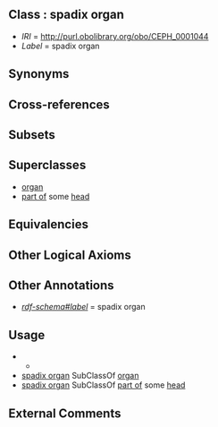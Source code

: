 
## Class : spadix organ

 * *IRI* = http://purl.obolibrary.org/obo/CEPH_0001044
 * *Label* = spadix organ

## Synonyms


## Cross-references


## Subsets


## Superclasses

 * [organ](../../UBERON/62/UBERON_0000062.md)
 * [part of](../../BFO/50/BFO_0000050.md) some [head](../../UBERON/33/UBERON_0000033.md)

## Equivalencies


## Other Logical Axioms


## Other Annotations

 * *[rdf-schema#label](../../el/rdf-schema#label.md)* = spadix organ

## Usage

 * -
 * [spadix organ](../../CEPH/44/CEPH_0001044.md) SubClassOf [organ](../../UBERON/62/UBERON_0000062.md)
 * [spadix organ](../../CEPH/44/CEPH_0001044.md) SubClassOf [part of](../../BFO/50/BFO_0000050.md) some [head](../../UBERON/33/UBERON_0000033.md)

## External Comments

